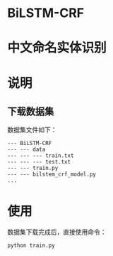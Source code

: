 # BiLSTM-CRF
# 中文命名实体识别

# 说明  
## 下载数据集  
数据集文件如下：  
```
--- BiLSTM-CRF
--- --- data
--- --- --- train.txt
--- --- --- test.txt
--- --- train.py
--- --- bilstem_crf_model.py
...
```

# 使用
数据集下载完成后，直接使用命令：
```
python train.py
```
